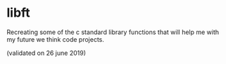 # libft
Recreating some of the c standard library functions that will help me with my future we think code projects.

(validated on 26 june 2019)
